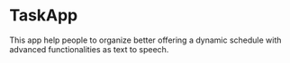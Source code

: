 # TaskApp
This app help people to organize better offering a dynamic schedule with advanced functionalities as text to speech.
